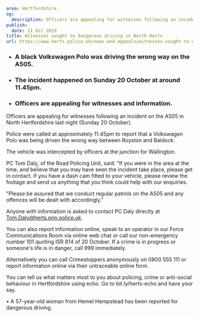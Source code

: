 ```yaml
area: Hertfordshire
og:
  description: Officers are appealing for witnesses following an incident on the A505 in North Hertfordshire last night (Sunday 20 October).
publish:
  date: 21 Oct 2019
title: Witnesses sought to dangerous driving in North Herts
url: https://www.herts.police.uk/news-and-appeals/witnesses-sought-to-dangerous-driving-in-north-herts-0927
```

* ### A black Volkswagen Polo was driving the wrong way on the A505.

 * ### The incident happened on Sunday 20 October at around 11.45pm.

 * ### Officers are appealing for witnesses and information.

Officers are appealing for witnesses following an incident on the A505 in North Hertfordshire last night (Sunday 20 October).

Police were called at approximately 11.45pm to report that a Volkswagen Polo was being driven the wrong way between Royston and Baldock.

The vehicle was intercepted by officers at the junction for Wallington.

PC Tom Daly, of the Road Policing Unit, said: "If you were in the area at the time, and believe that you may have seen the incident take place, please get in contact. If you have a dash cam fitted to your vehicle, please review the footage and send us anything that you think could help with our enquiries.

"Please be assured that we conduct regular patrols on the A505 and any offences will be dealt with accordingly."

Anyone with information is asked to contact PC Daly directly at Tom.Daly@herts.pnn.police.uk.

You can also report information online, speak to an operator in our Force Communications Room via online web chat or call our non-emergency number 101 quoting ISR 814 of 20 October. If a crime is in progress or someone's life is in danger, call 999 immediately.

Alternatively you can call Crimestoppers anonymously on 0800 555 111 or report information online via their untraceable online form.

You can tell us what matters most to you about policing, crime or anti-social behaviour in Hertfordshire using echo. Go to bit.ly/herts-echo and have your say.

• A 57-year-old woman from Hemel Hempstead has been reported for dangerous driving.
